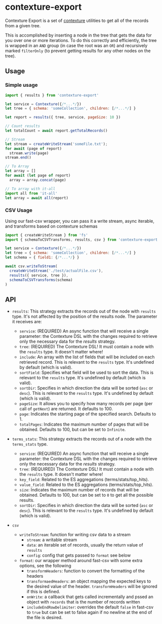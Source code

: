 ﻿# contexture-export

Contexture Export is a set of [contexture](https://github.com/smartprocure/contexture) utilities to get all of the records from a given tree.

This is accomplished by inserting a node in the tree that gets the data for you over one or more iterations. To do this correctly and efficiently, the tree is wrapped in an `AND` group (in case the root was an `OR`) and recursively marked `filterOnly` (to prevent getting results for any other nodes on the tree).

## Usage

### Simple usage
```js
import { results } from 'contexture-export'

let service = Contexture({/*...*/})
let tree = { schema: 'someCollection', children: [/*...*/] }

let report = results({ tree, service, pageSize: 10 })

// Count results
let totalCount = await report.getTotalRecords()

// Stream
let stream = createWriteStream('someFile.txt');
for await (page of report)
  stream.write(page)
stream.end()

// To Array
let array = []
for await (let page of report)
  array = array.concat(page)

// To array with it-all
import all from 'it-all'
let array = await all(report)
```

### CSV Usage
Using our fast-csv wrapper, you can pass it a write stream, async iterable, and transforms based on contexture schemas

```js
import { createWriteStream } from 'fs'
import { schemaToCSVTransforms, results, csv } from 'contexture-export'

let service = Contexture({/*...*/})
let tree = { schema: 'someCollection', children: [/*...*/] }
let schema = { field1: {/*...*/} }

await csv.writeToStream(
  createWriteStream('./test/actualFile.csv'),
  results({ service, tree }),
  schemaToCSVTransforms(schema)
)
```

## API

- `results`: This strategy extracts the records out of the node with
  `results` type. It's not affected by the position of the
  results node. The parameter it receives are:
  - `service`: (REQUIRED) An async function that will receive a single parameter:
    the Contexture DSL with the changes required to retrieve only the
    necessary data for the _results_ strategy.
  - `tree`: (REQUIRED) The Contexture DSL! It must contain a node with the
    `results` type. It doesn't matter where!
  - `include`: An array with the list of fields that will
    be included on each retrieved record. This is relevant to the
    `results` type. It's undefined by default (which is valid).
  - `sortField`: Specifies what field will be used to sort the data.
    This is relevant to the `results` type. It's undefined by default
    (which is valid).
  - `sortDir`: Specifies in which direction the data will be sorted
    (`asc` or `desc`).  This is relevant to the `results` type. It's
    undefined by default (which is valid).
  - `pageSize`: It allows you to specify how many records per page
    (per call of `getNext`) are returned. It defaults to 100.
  - `page`: Indicates the starting page of the specified search.
    Defaults to 1.
  - `totalPages`: Indicates the maximum number of pages that will be
    obtained. Defaults to 100, but can be set to `Infinite`.

- `terms_stats`: This strategy extracts the records out of a node with
  the `terms_stats` type.
  - `service`: (REQUIRED) An async function that will receive a single parameter:
    the Contexture DSL with the changes required to retrieve only the
    necessary data for the _results_ strategy.
  - `tree`: (REQUIRED) The Contexture DSL! It must contain a node with the
    `results` type. It doesn't matter where!
  - `key_field`: Related to the ES aggregations
    (terms/stats/top_hits).
  - `value_field`: Related to the ES aggregations
    (terms/stats/top_hits).
  - `size`: Indicates the maximum number of records that will be
    obtained. Defaults to 100, but can be set to `0` to get all the
    possible results.
  - `sortDir`: Specifies in which direction the data will be sorted
    (`asc` or `desc`).  This is relevant to the `results` type. It's
    undefined by default (which is valid).

- `csv`
  - `writeToStream`: function for writing csv data to a stream
      - `stream`: a writable stream
      - `data`: an iterable set of records, usually the return value of `results`
      - `config`: config that gets passed to `format` see below
  - `format`: our wrapper method around fast-csv with some extra options, see the following
      - `transformHeaders`: function to convert the formatting of the headers
      - `transformaedHeaders`: an object mapping the expected keys to the desired value of the header. `transformHeaders` will be ignored if this is defined.
      - `onWrite`: a callback that gets called incrementally and pssed an object with `records` that is the number of records written
      - `includeEndRowDelimiter`: overrides the default `false` in fast-csv to `true` but can be set to false again if no newline at the end of the file is desired.

